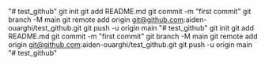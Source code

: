 "# test_github"  git init git add README.md git commit -m "first commit" git branch -M main git remote add origin git@github.com:aiden-ouarghi/test_github.git git push -u origin main
"# test_github"  git init git add README.md git commit -m "first commit" git branch -M main git remote add origin git@github.com:aiden-ouarghi/test_github.git git push -u origin main
"# test_github" 
